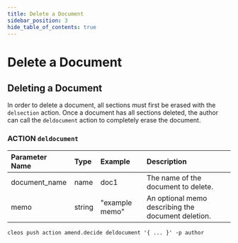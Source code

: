 ```yaml
---
title: Delete a Document
sidebar_position: 3
hide_table_of_contents: true
---
```


# Delete a Document

## Deleting a Document

In order to delete a document, all sections must first be erased with the `delsection` action. Once a document has all sections deleted, the author can call the `deldocument` action to completely erase the document.

### ACTION `deldocument`

| Parameter Name | Type | Example | Description |
| :--- | :--- | :--- | :--- |
| document\_name | name | doc1 | The name of the document to delete. |
| memo | string | "example memo" | An optional memo describing the document deletion. |

```text
cleos push action amend.decide deldocument '{ ... }' -p author
```

